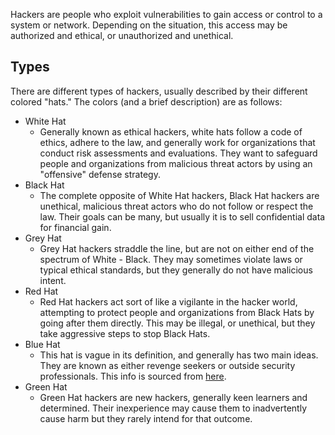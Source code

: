 Hackers are people who exploit vulnerabilities to gain access or control to a system or network. Depending on the situation, this access may be authorized and ethical, or unauthorized and unethical.

## Types

There are different types of hackers, usually described by their different colored "hats." The colors (and a brief description) are as follows:

- White Hat
	- Generally known as ethical hackers, white hats follow a code of ethics, adhere to the law, and generally work for organizations that conduct risk assessments and evaluations. They want to safeguard people and organizations from malicious threat actors by using an "offensive" defense strategy.
- Black Hat
	- The complete opposite of White Hat hackers, Black Hat hackers are unethical, malicious threat actors who do not follow or respect the law. Their goals can be many, but usually it is to sell confidential data for financial gain.
- Grey Hat
	- Grey Hat hackers straddle the line, but are not on either end of the spectrum of White - Black. They may sometimes violate laws or typical ethical standards, but they generally do not have malicious intent. 
- Red Hat
	- Red Hat hackers act sort of like a vigilante in the hacker world, attempting to protect people and organizations from Black Hats by going after them directly. This may be illegal, or unethical, but they take aggressive steps to stop Black Hats. 
- Blue Hat
	- This hat is vague in its definition, and generally has two main ideas. They are known as either revenge seekers or outside security professionals. This info is sourced from [here](https://sectigostore.com/blog/different-types-of-hackers-hats-explained/).
- Green Hat
	- Green Hat hackers are new hackers, generally keen learners and determined. Their inexperience may cause them to inadvertently cause harm but they rarely intend for that outcome. 